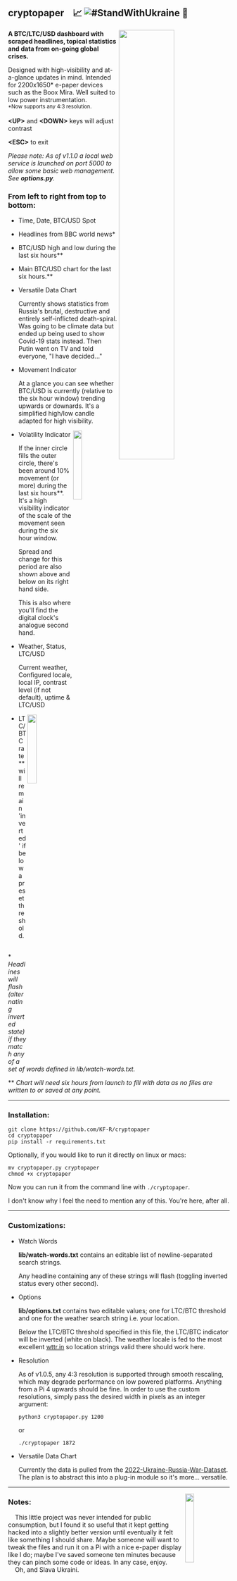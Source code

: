 ## cryptopaper  &nbsp;&nbsp;  :chart_with_upwards_trend: ![#StandWithUkraine](https://raw.githubusercontent.com/vshymanskyy/StandWithUkraine/main/badges/StandWithUkraineFlat.svg) :newspaper:
<img src="https://user-images.githubusercontent.com/6677966/235366423-d989484c-08c7-4d56-8ca0-e36e3fbf1434.png" width="50%" height="50%" align="right" />

**A BTC/LTC/USD dashboard with scraped headlines, topical statistics and data from on-going global crises.**


Designed with high-visibility and at-a-glance updates in mind.  Intended for 2200x1650* e-paper devices such as the Boox Mira.  Well suited to low power instrumentation.
<br/><sub>\*Now supports any 4:3 resolution.</sub>
<br/>
<br/>
**&lt;UP&gt;** and **&lt;DOWN&gt;** keys will adjust contrast

**&lt;ESC&gt;** to exit

*Please note: As of v1.1.0 a local web service is launched on port 5000 to allow some basic web management. See <b>options.py</b>.*

### From left to right from top to bottom:
- Time, Date, BTC/USD Spot
- Headlines from BBC world news*
- BTC/USD high and low during the last six hours**
- Main BTC/USD chart for the last six hours.**
- Versatile Data Chart
    
    Currently shows statistics from Russia's brutal, destructive and entirely self-inflicted death-spiral. Was going to be climate data but ended up being used to show Covid-19 stats instead. Then Putin went on TV and told everyone, "I have decided..."
- Movement Indicator
    
    At a glance you can see whether BTC/USD is currently (relative to the six hour window) trending upwards or downards. It's a simplified high/low candle adapted for high visibility.

<img src="https://user-images.githubusercontent.com/6677966/234790110-400add24-bf82-4109-b8a9-505b3fcef9c7.png" width="20%" height="20%" align="right" />

- Volatility Indicator
    
    If the inner circle fills the outer circle, there's been around 10% movement (or more) during the last six hours**.  It's a high visibility indicator of the scale of the movement seen during the six hour window. 
    
    Spread and change for this period are also shown above and below on its right hand side.
 
    This is also where you'll find the digital clock's analogue second hand.

- Weather, Status, LTC/USD
    
    Current weather, Configured locale, local IP, contrast level (if not default), uptime & LTC/USD
    
<img src="https://user-images.githubusercontent.com/6677966/233832158-7e42e4ac-bd03-4369-b225-5c6c31f826ad.png" width="20%" height="20%" align="right" />

- LTC/BTC rate** will remain 'inverted' if below a preset threshold.
<br/><br/>

\* _Headlines will flash (alternating inverted state) if they match any of a set of words defined in lib/watch-words.txt._

\** _Chart will need six hours from launch to fill with data as no files are written to or saved at any point._

---

### Installation:

    git clone https://github.com/KF-R/cryptopaper
    cd cryptopaper
    pip install -r requirements.txt

Optionally, if you would like to run it directly on linux or macs:

    mv cryptopaper.py cryptopaper
    chmod +x cryptopaper

Now you can run it from the command line with ```./cryptopaper```.

I don't know why I feel the need to mention any of this.  You're here, after all.

---

### Customizations:

- Watch Words

    <b>lib/watch-words.txt</b> contains an editable list of newline-separated search strings.
    
    Any headline containing any of these strings will flash (toggling inverted status every other second).
    
- Options

    <b>lib/options.txt</b> contains two editable values; one for LTC/BTC threshold and one for the weather search string i.e. your location.
    
    Below the LTC/BTC threshold specified in this file, the LTC/BTC indicator will be inverted (white on black).
    The weather locale is fed to the most excellent [wttr.in](https://github.com/chubin/wttr.in) so location strings valid there should work here.

- Resolution

    As of v1.0.5, any 4:3 resolution is supported through smooth rescaling, which may degrade performance on low powered platforms. Anything from a Pi 4 upwards should be fine.
    In order to use the custom resolutions, simply pass the desired width in pixels as an integer argument:
    
    ```python3 cryptopaper.py 1200```
    
    or
    
    ```./cryptopaper 1872```

- Versatile Data Chart

    Currently the data is pulled from the [2022-Ukraine-Russia-War-Dataset](https://github.com/PetroIvaniuk/2022-Ukraine-Russia-War-Dataset).
    The plan is to abstract this into a plug-in module so it's more... versatile.
    
---

<img src="https://user-images.githubusercontent.com/6677966/233561264-787c6f9b-b217-4bd5-b1ed-eb5739ab9676.png" width="20%" height="20%" align="right" />

### Notes:

&nbsp;&nbsp;&nbsp;&nbsp;This little project was never intended for public consumption, but I found it so useful that it kept getting hacked into a slightly better version until eventually it felt like something I should share. Maybe someone will want to tweak the files and run it on a Pi with a nice e-paper display like I do; maybe I've saved someone ten minutes because they can pinch some code or ideas.  In any case, enjoy.  
&nbsp;&nbsp;&nbsp;&nbsp;Oh, and Slava Ukraini.
    
    
  
